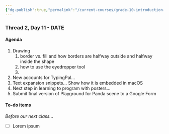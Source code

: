 ```yaml
---
{"dg-publish":true,"permalink":"/current-courses/grade-10-introduction-to-computer-studies/section-1/thread-2/day-12/","dgHomeLink":false}
---
```


### Thread 2, Day 11 - DATE
#### Agenda

1. Drawing
	1. border vs. fill and how borders are halfway outside and halfway inside the shape
	2. how to use the eyedropper tool
	3. 
2. New accounts for TypingPal...
3. Text expansion snippets... Show how it is embedded in macOS
4. Next step in learning to program with posters...
5. Submit final version of Playground for Panda scene to a Google Form

#### To-do items
*Before our next class...*

- [ ] Lorem ipsum